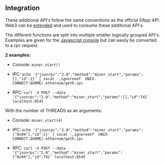 ## Integration
These additional API's follow the same conventions as the official DApp API. Web3 can be [extended](https://github.com/ethereumproject/web3.js/pull/229) and used to consume these additional API's.

The different functions are split into multiple smaller logically grouped API's. Examples are given for the [Javascript console](./JavaScript-Console) but can easily be converted to a rpc request.

**2 examples:**

* Console: `miner.start()`

* IPC: `echo '{"jsonrpc":"2.0","method":"miner_start","params":[],"id":1}' | socat -,ignoreeof  UNIX-CONNECT:$HOME/.ethereum/geth.ipc`

* RPC: `curl -X POST --data '{"jsonrpc":"2.0","method":"miner_start","params":[],"id":74}' localhost:8545`

With the number of THREADS as an arguments:

* Console: `miner.start(4)`

* IPC: `echo '{"jsonrpc":"2.0","method":"miner_start","params":["0x04"],"id":1}' | socat -,ignoreeof  UNIX-CONNECT:$HOME/.ethereum/geth.ipc`

* RPC: `curl -X POST --data '{"jsonrpc":"2.0","method":"miner_start","params":["0x04"],"id":74}' localhost:8545`